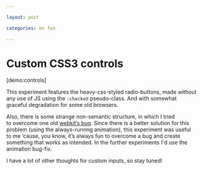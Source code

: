 ```yaml
---

layout: post

categories: en fun

---
```


# Custom CSS3 controls

[demo:controls]

This experiment features the heavy-css-styled radio-buttons, made without any use of JS using the `:checked` pseudo-class. And with somewhat graceful degradation for some old browsers.

Also, there is some strange non-semantic structure, in which I tried to overcome one old [webkit’s bug](http://css-tricks.com/8439-webkit-sibling-bug/). Since there is a better solution for this problem (using the always-runnng animation), this experiment was useful to me ’cause, you know, it’s always fun to overcome a bug and create something that works as intended. In the further experiments I'd use the animation bug-fix.

I have a lot of other thoughts for custom inputs, so stay tuned!
